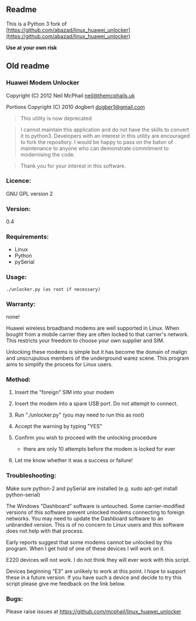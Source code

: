 ## Readme
This is a Python 3 fork of [https://github.com/abazad/linux_huawei_unlocker](https://github.com/abazad/linux_huawei_unlocker)

__Use at your own risk__

## Old readme

### Huawei Modem Unlocker

Copyright (C) 2012 Neil McPhail
	<neil@themcphails.uk>

Portions Copyright (C) 2010 dogbert
	<dogber1@gmail.com>

>This utility is now deprecated

>I cannot maintain this application and do not have the skills to convert it to
python3. Developers with an interest in this utility are encouraged to fork the
repository. I would be happy to pass on the baton of maintenance to anyone who
can demonstrate commitment to modernising the code.

>Thank you for your interest in this software.

### Licence:

GNU GPL version 2

### Version:

0.4

### Requirements:

* Linux
* Python
* pySerial

### Usage:

```
./unlocker.py (as root if necessary)
```

### Warranty:

none!

Huawei wireless broadband modems are well supported in Linux. When bought from
a mobile carrier they are often locked to that carrier's network. This restricts
your freedom to choose your own supplier and SIM.

Unlocking these modems is simple but it has become the domain of malign and
unscrupulous members of the underground warez scene. This program aims to
simplify the process for Linux users.

### Method:

1. Insert the "foreign" SIM into your modem

2. Insert the modem into a spare USB port. Do not attempt to connect.

3. Run "./unlocker.py" (you may need to run this as root)

4. Accept the warning by typing "YES"

5. Confirm you wish to proceed with the unlocking procedure

    * there are only 10 attempts before the modem is locked for ever

6. Let me know whether it was a success or failure!

### Troubleshooting:

Make sure python-2 and pySerial are installed (e.g. sudo apt-get install python-serial)

The Windows "Dashboard" software is untouched. Some carrier-modified versions of this software prevent unlocked modems connecting to foreign networks. You may need to update the Dashboard software to an unbranded version. This is of no concern to Linux users and this software does not help with that process.

Early reports suggest that some modems cannot be unlocked by this program. When I get hold of one of these devices I will work on it.

E220 devices will not work. I do not think they will ever work with this script.

Devices beginning "E3" are unlikely to work at this point. I hope to support these in a future version. If you have such a device and decide to try this script please give me feedback on the link below.

### Bugs:

Please raise issues at https://github.com/mcphail/linux_huawei_unlocker
